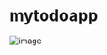 # mytodoapp
![image](https://user-images.githubusercontent.com/73703821/119708971-4eaa4000-be7a-11eb-987a-0734c47db639.png)
